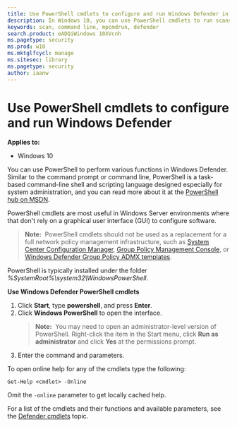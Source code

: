 ```yaml
---
title: Use PowerShell cmdlets to configure and run Windows Defender in Windows 10
description: In Windows 10, you can use PowerShell cmdlets to run scans, update definitions, and change settings in Windows Defender.
keywords: scan, command line, mpcmdrun, defender
search.product: eADQiWindows 10XVcnh
ms.pagetype: security
ms.prod: w10
ms.mktglfcycl: manage
ms.sitesec: library
ms.pagetype: security
author: iaanw
---
```


# Use PowerShell cmdlets to configure and run Windows Defender

**Applies to:**

- Windows 10

You can use PowerShell to perform various functions in Windows Defender. Similar to the command prompt or command line, PowerShell is a task-based command-line shell and scripting language designed especially for system administration, and you can read more about it at the [PowerShell hub on MSDN](https://msdn.microsoft.com/en-us/powershell/mt173057.aspx).

PowerShell cmdlets are most useful in Windows Server environments where that don't rely on a graphical user interface (GUI) to configure software. 

> **Note:**&nbsp;&nbsp;PowerShell cmdlets should not be used as a replacement for a full network policy management infrastructure, such as [System Center Configuration Manager](https://technet.microsoft.com/en-us/library/gg682129.aspx), [Group Policy Management Console](https://technet.microsoft.com/en-us/library/cc731212.aspx), or [Windows Defender Group Policy ADMX templates](https://support.microsoft.com/en-us/kb/927367).

PowerShell is typically installed under the folder _%SystemRoot%\system32\WindowsPowerShell_.


**Use Windows Defender PowerShell cmdlets**

1. Click **Start**, type **powershell**, and press **Enter**.
2. Click **Windows PowerShell** to open the interface. 
    > **Note:**&nbsp;&nbsp;You may need to open an administrator-level version of PowerShell. Right-click the item in the Start menu, click **Run as administrator** and click **Yes** at the permissions prompt.
3. Enter the command and parameters.

To open online help for any of the cmdlets type the following:

```text
Get-Help <cmdlet> -Online
```
Omit the `-online` parameter to get locally cached help.

For a list of the cmdlets and their functions and available parameters, see the [Defender cmdlets](https://technet.microsoft.com/en-us/library/dn433280.aspx) topic.
